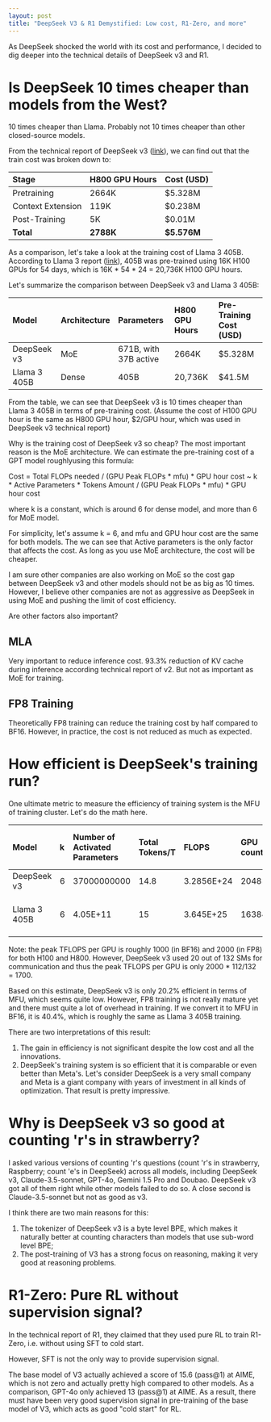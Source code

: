 ```yaml
---
layout: post
title: "DeepSeek V3 & R1 Demystified: Low cost, R1-Zero, and more"
---
```


As DeepSeek shocked the world with its cost and performance, I decided to dig deeper into the technical details of DeepSeek v3 and R1. 

# Is DeepSeek 10 times cheaper than models from the West?
10 times cheaper than Llama. Probably not 10 times cheaper than other closed-source models. 

From the technical report of DeepSeek v3 ([link](https://arxiv.org/html/2412.19437v1)), we can find out that the train cost was broken down to: 

| Stage | H800 GPU Hours | Cost (USD) |
|:---|:---|:---|
| Pretraining | 2664K | $5.328M |
| Context Extension | 119K | $0.238M |
| Post-Training | 5K | $0.01M |
| **Total** | **2788K** | **$5.576M** |

As a comparison, let's take a look at the training cost of Llama 3 405B. According to Llama 3 report ([link](https://arxiv.org/abs/2407.21783)), 405B was pre-trained using 16K H100 GPUs for 54 days, which is 16K * 54 * 24 = 20,736K H100 GPU hours. 

Let's summarize the comparison between DeepSeek v3 and Llama 3 405B: 

| Model | Architecture | Parameters | H800 GPU Hours | Pre-Training Cost (USD) |
| :---|:---|:---|:---|:---|
| DeepSeek v3 | MoE | 671B, with 37B active | 2664K | $5.328M |
| Llama 3 405B | Dense | 405B | 20,736K | $41.5M |

From the table, we can see that DeepSeek v3 is 10 times cheaper than Llama 3 405B in terms of pre-training cost. 
(Assume the cost of H100 GPU hour is the same as H800 GPU hour, $2/GPU hour, which was used in DeepSeek v3 technical report)

Why is the training cost of DeepSeek v3 so cheap? The most important reason is the MoE architecture. We can estimate the pre-training cost of a GPT model roughlyusing this formula: 

Cost = Total FLOPs needed / (GPU Peak FLOPs * mfu) * GPU hour cost
 ~ k * Active Parameters * Tokens Amount / (GPU Peak FLOPs * mfu) * GPU hour cost

where k is a constant, which is around 6 for dense model, and more than 6 for MoE model. 

For simplicity, let's assume k = 6, and  mfu and GPU hour cost are the same for both models. The we can see that Active parameters is the only factor that affects the cost. As long as you use MoE architecture, the cost will be cheaper. 

I am sure other companies are also working on MoE so the cost gap between DeepSeek v3 and other models should not be as big as 10 times. However, I believe other companies are not as aggressive as DeepSeek in using MoE and pushing the limit of cost efficiency. 

Are other factors also important?
## MLA
Very important to reduce inference cost. 93.3% reduction of KV cache during inference according technical report of v2. 
But not as important as MoE for training. 

## FP8 Training
Theoretically FP8 training can reduce the training cost by half compared to BF16. However, in practice, the cost is not reduced as much as expected. 


# How efficient is DeepSeek's training run? 
One ultimate metric to measure the efficiency of training system is the MFU of training cluster. Let's do the math here. 

|Model | k | Number of Activated Parameters | Total Tokens/T | FLOPS | GPU count | Peak TFLOPS per GPU | Training Time/GPU Hours | MFU |
|:---|:---|:---|:---|:---|:---|:---|:---|:---|
| DeepSeek v3 | 6 | 37000000000 | 14.8 | 3.2856E+24 | 2048 | 1700 | 180,000.00 | 20.2% |
| Llama 3 405B | 6 | 4.05E+11 | 15 | 3.645E+25 | 16384 | 1000 | 1,572,864.00 | 42.9% (calculated) / 38% (reported) |

Note: the peak TFLOPS per GPU is roughly 1000 (in BF16) and 2000 (in FP8) for both H100 and H800. However, DeepSeek v3 used 20 out of 132 SMs for communication and thus the peak TFLOPS per GPU is only 2000 * 112/132 = 1700.  

Based on this estimate, DeepSeek v3 is only 20.2% efficient in terms of MFU, which seems quite low. However, FP8 training is not really mature yet and there must quite a lot of overhead in training. If we convert it to MFU in BF16, it is 40.4%, which is roughly the same as Llama 3 405B training.

There are two interpretations of this result:
1) The gain in efficiency is not significant despite the low cost and all the innovations.
2) DeepSeek's training system is so efficient that it is comparable or even better than Meta's. Let's consider DeepSeek is a very small company and Meta is a giant company with years of investment in all kinds of optimization. That result is pretty impressive. 


# Why is DeepSeek v3 so good at counting 'r's in strawberry?
I asked various versions of counting 'r's questions (count 'r's in strawberry, Raspberry; count 'e's in DeepSeek) across all models, including DeepSeek v3, Claude-3.5-sonnet, GPT-4o, Gemini 1.5 Pro and Doubao. DeepSeek v3 got all of them right while other models failed to do so. A close second is Claude-3.5-sonnet but not as good as v3. 

I think there are two main reasons for this: 
1) The tokenizer of DeepSeek v3 is a byte level BPE, which makes it naturally better at counting characters than models that use sub-word level BPE;
2) The post-training of V3 has a strong focus on reasoning, making it very good at reasoning problems. 



# R1-Zero: Pure RL without supervision signal?
In the technical report of R1, they claimed that they used pure RL to train R1-Zero, i.e. without using SFT to cold start. 

However, SFT is not the only way to provide supervision signal. 

The base model of V3 actually achieved a score of 15.6 (pass@1) at AIME, which is not zero and actually pretty high compared to other models. As a comparison, GPT-4o only achieved 13 (pass@1) at AIME. As a result, there must have been very good supervision signal in pre-training of the base model of V3, which acts as good "cold start" for RL. 
 

